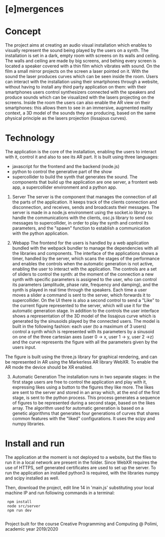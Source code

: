 # [e]mergences

# Concept 
The project aims at creating an audio visual installation which enables to visually represent the sound being played by the users on a synth. 
The installation is set in a dark, empty room with screens on its walls and ceiling. The walls and ceiling are made by big screens, and behing every screen is located a speaker covered with a thin film which vibrates with sound. On the film a small mirror projects on the screen a laser pointed on it. With the sound the laser produces curves which can be seen inside the room.
Users can interact with the installation using their smartphones through a website, without having to install any third party application on them: with their smartphones users control synthesizers connected with the speakers and produce sounds which can be visualized with the lasers projecting on the screens.
Inside the room the users can also enable the AR view on their smartphones: this allows them to see in an immersive, augmented reality context, a 3D model of the sounds they are producing, based on the same physical principle as the lasers projection (lissajous curves).

# Technology
The application is the core of the installation, enabling the users to interact with it, control it and also to see its AR part. 
It is built using three languages: 
- javascript for the frontend and the backend (node.js)
- python to control the generative part of the show
- supercollider to build the synth that generates the sound.
The components that build up the application are one server, a frontent web app, a supercollider environment and a python app.

1. Server
The server is the component that manages the connection of all the parts of the application. It keeps track of the clients connection and disconnection, and receives, sends and broadcasts their messages. The server is made in a node.js environment using the socket.io library to handle the communications with the clients, osc.js library to send osc messages to supercollider, in order to play the synth and control its parameters, and the "spawn" function to establish a communication with the python application.

2. Webapp
The frontend for the users is handled by a web application bundled with the webpack bundler to manage the dependencies with all the libraries and components. The interface of the applications shows a timer, handled by the server, which scans the stages of the performance and enables the controls when the automatic generation is not active, enabling the user to interact with the application. The controls are a set of sliders to control the synth: at the moment of the connection a new synth with specific parameters is assigned to the user, who can control its parameters (amplitude, phase rate, frequency and damping), and the synth is played in real time through the speakers. Each time a user moves a slider a command is sent to the server, which forwards it to supercollider. On the UI there is also a second control to send a "Like" to the current figure represented to the server, which will use it for the automatic generation stage. In addition to the controls the user interface shows a representation of the 3D model of the lissajous curve which is generated by the sinusoids played by the connected users. The model is built in the following fashion: each user (to a maximum of 3 users) control a synth which is represented with its parameters by a sinusoid on one of the three cartesian axes (user 0 -> x, user 1 -> y, user 2 ->z) and the curve represents the figure with all the parameters given by the users input.

The figure is built using the three.js library for graphical rendering, and can be represented in AR using the Markerless AR library WebXR. To enable the AR mode the device should be XR enabled.

3. Automatic Generation
The installation runs in two separate stages: in the first stage users are free to control the application and play with it, expressing likes using a button to the figures they like more. The likes are sent to the server and stored in an array which, at the end of the first stage, is sent to the python process. This process generates a sequence of figures to be represented during a second stage, based on the likes array. The algorithm used for automatic generation is based on a genetic algorithms that generates four generations of curves that shares common features with the "liked" configurations. It uses the scipy and numpy libraries.

# Install and run 
The application at the moment is not deployed to a website, but the files to run it in a local network are present in the folder. Since WebXR requires the use of HTTPS, self generated certificates are used to set up the server. To run the application an installed python3 is required, with the libraries numpy and scipy installed as well. 

Then, download the project, edit line 14 in 'main.js' substituting your local machine IP and run following commands in a terminal:<br>

<code> npm install<br>
 node src/server<br>
 npm run dev<br>
</code>

Project built for the course Creative Programming and Computing @ Polimi, academic year 2019/2020